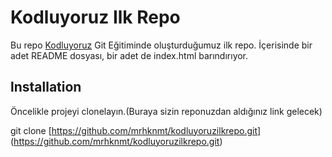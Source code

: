 # Kodluyoruz Ilk Repo
Bu repo <u>Kodluyoruz</u>  Git Eğitiminde oluşturduğumuz ilk repo. İçerisinde bir adet README dosyası, bir adet de index.html barındırıyor.
## lnstallation
Öncelikle projeyi clonelayın.(Buraya sizin reponuzdan aldığınız link gelecek)

git clone [https://github.com/mrhknmt/kodluyoruzilkrepo.git] (https://github.com/mrhknmt/kodluyoruzilkrepo.git)



